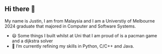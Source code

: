 ## Hi there 👋

My name is Justin, I am from Malaysia and I am a Universtiy of Melbourne 2024 graduate that majored in Computer and Software Systems. 

- 😃 Some things I built whilst at Uni that I am proud of is a pacman game and a dijkstra solver
- 🌱 I’m currently refining my skills in Python, C/C++ and Java.

<!--
**jwteow/jwteow** is a ✨ _special_ ✨ repository because its `README.md` (this file) appears on your GitHub profile.

Here are some ideas to get you started:

- 🔭 I’m currently working on ...
- 🌱 I’m currently learning ...
- 👯 I’m looking to collaborate on ...
- 🤔 I’m looking for help with ...
- 💬 Ask me about ...
- 📫 How to reach me: ...
- 😄 Pronouns: ...
- ⚡ Fun fact: ...
-->

